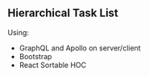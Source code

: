 ## Hierarchical Task List

Using:

- GraphQL and Apollo on server/client
- Bootstrap
- React Sortable HOC
